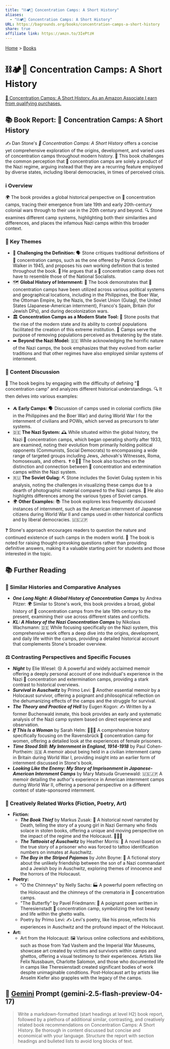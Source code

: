 ```yaml
---
title: "⛓️🏕️📜 Concentration Camps: A Short History"
aliases:
  - "⛓️🏕️📜 Concentration Camps: A Short History"
URL: https://bagrounds.org/books/concentration-camps-a-short-history
share: true
affiliate link: https://amzn.to/3IePtzH
---
```

[Home](../index.md) > [Books](./index.md)  
# ⛓️🏕️📜 Concentration Camps: A Short History  
[🛒 Concentration Camps: A Short History. As an Amazon Associate I earn from qualifying purchases.](https://amzn.to/3IePtzH)  
  
## 📚 Book Report: 🧱 Concentration Camps: A Short History  
  
✍️ Dan Stone's *🧱 Concentration Camps: A Short History* offers a concise yet comprehensive exploration of the origins, development, and varied uses of concentration camps throughout modern history. 🧐 This book challenges the common perception that 🧱 concentration camps are solely a product of the Nazi regime, arguing instead that they are a recurring feature employed by diverse states, including liberal democracies, in times of perceived crisis.  
  
### ℹ️ Overview  
  
🌍 The book provides a global historical perspective on 🧱 concentration camps, tracing their emergence from late 19th and early 20th-century colonial wars through to their use in the 20th century and beyond. 🔍 Stone examines different camp systems, highlighting both their similarities and differences, and places the infamous Nazi camps within this broader context.  
  
### 🔑 Key Themes  
  
* 🤔 **Challenging the Definition:** 🗣️ Stone critiques traditional definitions of 🧱 concentration camps, such as the one offered by Patrick Gordon Walker in 1945, and proposes his own working definition that is tested throughout the book. 🚫 He argues that a 🧱 concentration camp does not have to resemble those of the National Socialists.  
* 🗺️ **Global History of Internment:** 📜 The book demonstrates that 🧱 concentration camps have been utilized across various political systems and geographical locations, including in the Philippines, the Boer War, the Ottoman Empire, by the Nazis, the Soviet Union (Gulag), the United States (Japanese-American internment), Franco's Spain, Britain (for Jewish DPs), and during decolonization wars.  
* 🏛️ **Concentration Camps as a Modern State Tool:** 🔨 Stone posits that the rise of the modern state and its ability to control populations facilitated the creation of this extreme institution. 🚫 Camps serve the purpose of removing populations perceived as threatening by the state.  
* ➡️ **Beyond the Nazi Model:** 🇩🇪 While acknowledging the horrific nature of the Nazi camps, the book emphasizes that they evolved from earlier traditions and that other regimes have also employed similar systems of internment.  
  
### 📜 Content Discussion  
  
📖 The book begins by engaging with the difficulty of defining "🧱 concentration camp" and analyzes different historical understandings. 🔍 It then delves into various examples:  
  
* ⛺ **Early Camps:** 🗣️ Discussion of camps used in colonial conflicts (like in the Philippines and the Boer War) and during World War I for the internment of civilians and POWs, which served as precursors to later systems.  
* 🇩🇪 **The Nazi System:** 🕰️ While situated within the global history, the Nazi 🧱 concentration camps, which began operating shortly after 1933, are examined, noting their evolution from primarily holding political opponents (Communists, Social Democrats) to encompassing a wide range of targeted groups including Jews, Jehovah's Witnesses, Roma, homosexuals, and others. ✝️✡️🏳️‍🌈 The book also touches on the distinction and connection between 🧱 concentration and extermination camps within the Nazi system.  
* 🇷🇺 **The Soviet Gulag:** ⛏️ Stone includes the Soviet Gulag system in his analysis, noting the challenges in visualizing these camps due to a dearth of photographic material compared to the Nazi camps. 📸 He also highlights differences among the various types of Soviet camps.  
* 🌍 **Other Examples:** 📚 The book explores less frequently discussed instances of internment, such as the American internment of Japanese citizens during World War II and camps used in other historical conflicts and by liberal democracies. 🇺🇸🇯🇵  
  
❓ Stone's approach encourages readers to question the nature and continued existence of such camps in the modern world. 🤔 The book is noted for raising thought-provoking questions rather than providing definitive answers, making it a valuable starting point for students and those interested in the topic.  
  
## 📚 Further Reading  
  
### 📖 Similar Histories and Comparative Analyses  
  
* ***One Long Night: A Global History of Concentration Camps*** by Andrea Pitzer: 🌍 Similar to Stone's work, this book provides a broad, global history of 🧱 concentration camps from the late 19th century to the present, examining their use across different states and conflicts.  
* ***KL: A History of the Nazi Concentration Camps*** by Nikolaus Wachsmann: 🇩🇪 While focusing specifically on the Nazi system, this comprehensive work offers a deep dive into the origins, development, and daily life within the camps, providing a detailed historical account that complements Stone's broader overview.  
  
### ⚖️ Contrasting Perspectives and Specific Focuses  
  
* ***Night*** by Elie Wiesel: 😢 A powerful and widely acclaimed memoir offering a deeply personal account of one individual's experience in the Nazi 🧱 concentration and extermination camps, providing a stark contrast to historical overviews.  
* ***Survival in Auschwitz*** by Primo Levi: 🥺 Another essential memoir by a Holocaust survivor, offering a poignant and philosophical reflection on the dehumanizing effects of the camps and the struggle for survival.  
* ***The Theory and Practice of Hell*** by Eugen Kogon: ✍️ Written by a former Buchenwald inmate, this book provides an early and systematic analysis of the Nazi camp system based on direct experience and observation.  
* ***If This Is a Woman*** by Sarah Helm: 👩‍👧‍👦 A comprehensive history specifically focusing on the Ravensbrück 🧱 concentration camp for women, offering a detailed look at the experiences of female prisoners.  
* ***Time Stood Still: My Internment in England, 1914-1918*** by Paul Cohen-Portheim: 🇬🇧 A memoir about being held in a civilian internment camp in Britain during World War I, providing insight into an earlier form of internment discussed in Stone's book.  
* ***Looking Like the Enemy: My Story of Imprisonment in Japanese-American Internment Camps*** by Mary Matsuda Gruenewald: 🇺🇸🇯🇵 A memoir detailing the author's experience in American internment camps during World War II, offering a personal perspective on a different context of state-sponsored internment.  
  
### 🎨 Creatively Related Works (Fiction, Poetry, Art)  
  
* **Fiction:**  
    * ***The Book Thief*** by Markus Zusak: 📖 A historical novel narrated by Death, telling the story of a young girl in Nazi Germany who finds solace in stolen books, offering a unique and moving perspective on the impact of the regime and the Holocaust. 👧🇩🇪  
    * ***The Tattooist of Auschwitz*** by Heather Morris: 💉 A novel based on the true story of a prisoner who was forced to tattoo identification numbers on inmates at Auschwitz.  
    * ***The Boy in the Striped Pajamas*** by John Boyne: 👦 A fictional story about the unlikely friendship between the son of a Nazi commandant and a Jewish boy in Auschwitz, exploring themes of innocence and the horrors of the Holocaust.  
* **Poetry:**  
    * "O the Chimneys" by Nelly Sachs: 🏭 A powerful poem reflecting on the Holocaust and the chimneys of the crematoria in 🧱 concentration camps.  
    * "The Butterfly" by Pavel Friedmann: 🦋 A poignant poem written in Theresienstadt 🧱 concentration camp, symbolizing the lost beauty and life within the ghetto walls.  
    * Poetry by Primo Levi: ✍️ Levi's poetry, like his prose, reflects his experiences in Auschwitz and the profound impact of the Holocaust.  
* **Art:**  
    * Art from the Holocaust: 🖼️ Various online collections and exhibitions, such as those from Yad Vashem and the Imperial War Museums, showcase art created by victims and survivors within camps and ghettos, offering a visual testimony to their experiences. Artists like Felix Nussbaum, Charlotte Salomon, and those who documented life in camps like Theresienstadt created significant bodies of work despite unimaginable conditions. Post-Holocaust art by artists like Anselm Kiefer also grapples with the legacy of the camps.  
  
## 💬 [Gemini](../software/gemini.md) Prompt (gemini-2.5-flash-preview-04-17)  
> Write a markdown-formatted (start headings at level H2) book report, followed by a plethora of additional similar, contrasting, and creatively related book recommendations on Concentration Camps: A Short History. Be thorough in content discussed but concise and economical with your language. Structure the report with section headings and bulleted lists to avoid long blocks of text.